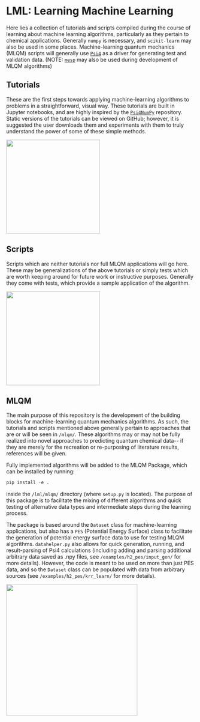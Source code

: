 # LML: Learning Machine Learning

Here lies a collection of tutorials and scripts compiled during the course of learning about machine learning algorithms, particularly as they pertain to chemical applications. Generally `numpy` is necessary, and `scikit-learn` may also be used in some places. Machine-learning quantum mechanics (MLQM) scripts will generally use [`Psi4`](https://github.com/psi4/psi4) as a driver for generating test and validation data. (NOTE: [`mesp`](https://github.com/bgpeyton/mesp) may also be used during development of MLQM algorithms)

## Tutorials

These are the first steps towards applying machine-learning algorithms to problems in a straightforward, visual way. These tutorials are built in Jupyter notebooks, and are highly inspired by the [`Psi4NumPy`](https://github.com/psi4/psi4numpy) repository. Static versions of the tutorials can be viewed on GitHub; however, it is suggested the user downloads them and experiments with them to truly understand the power of some of these simple methods.

<img src="https://github.com/bgpeyton/lml/blob/master/images/MLR_jup.png" height=250>

## Scripts

Scripts which are neither tutorials nor full MLQM applications will go here. These may be generalizations of the above tutorials or simply tests which are worth keeping around for future work or instructive purposes. Generally they come with tests, which provide a sample application of the algorithm.

<img src="https://github.com/bgpeyton/lml/blob/master/images/kmeans.png" height=250>

## MLQM

The main purpose of this repository is the development of the building blocks for machine-learning quantum mechanics algorithms. As such, the tutorials and scripts mentioned above generally pertain to approaches that are or will be seen in `/mlqm/`. These algorithms may or may not be fully realized into novel approaches to predicting quantum chemical data-- if they are merely for the recreation or re-purposing of literature results, references will be given. 

Fully implemented algorithms will be added to the MLQM Package, which can be installed by running: 
```python
pip install -e .
```
inside the `/lml/mlqm/` directory (where `setup.py` is located). The purpose of this package is to facilitate the mixing of different algorithms and quick testing of alternative data types and intermediate steps during the learning process. 

The package is based around the `Dataset` class for machine-learning applications, but also has a `PES` (Potential Energy Surface) class to facilitate the generation of potential energy surface data to use for testing MLQM algorithms. `datahelper.py` also allows for quick generation, running, and result-parsing of Psi4 calculations (including adding and parsing additional arbitrary data saved as .npy files, see `/examples/h2_pes/input_gen/` for more details). However, the code is meant to be used on more than just PES data, and so the `Dataset` class can be populated with data from arbitrary sources (see `/examples/h2_pes/krr_learn/` for more details).

<img src="https://github.com/bgpeyton/lml/blob/master/images/krr.png" height=350>
